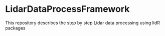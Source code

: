 # LidarDataProcessFramework
This repository describes the step by step Lidar data processing using lidR packages

